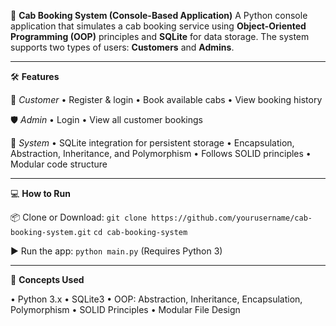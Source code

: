 🚖 **Cab Booking System (Console-Based Application)**
A Python console application that simulates a cab booking service using **Object-Oriented Programming (OOP)** principles and **SQLite** for data storage. The system supports two types of users: **Customers** and **Admins**.

---

🛠️ **Features**

👤 *Customer*
• Register & login
• Book available cabs
• View booking history

🛡️ *Admin*
• Login
• View all customer bookings

🔧 *System*
• SQLite integration for persistent storage
• Encapsulation, Abstraction, Inheritance, and Polymorphism
• Follows SOLID principles
• Modular code structure

---

💻 **How to Run**

📦 Clone or Download:
`git clone https://github.com/yourusername/cab-booking-system.git`
`cd cab-booking-system`

▶️ Run the app:
`python main.py`
(Requires Python 3)

---

🧠 **Concepts Used**

• Python 3.x
• SQLite3
• OOP: Abstraction, Inheritance, Encapsulation, Polymorphism
• SOLID Principles
• Modular File Design
